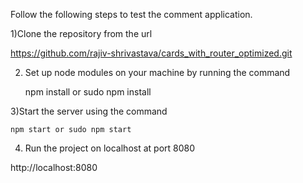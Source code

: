 Follow the following steps to test the comment application.


1)Clone the repository from the url

 https://github.com/rajiv-shrivastava/cards_with_router_optimized.git

2) Set up node modules on your machine by running the command

    npm install or sudo npm install

3)Start the server using the command 

    npm start or sudo npm start

4) Run the project on localhost at port 8080

http://localhost:8080
